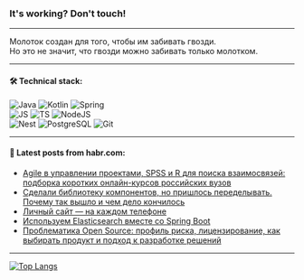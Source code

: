 ### It's working? Don't touch!

---
Молоток создан для того, чтобы им забивать гвозди. <br>
Но это не значит, что гвозди можно забивать только молотком.

---

#### 🛠️ Technical stack:

![Java](https://img.shields.io/badge/Java-informational?logo=Oracle&style=flat&logoColor=white&color=FF4500)
![Kotlin](https://img.shields.io/badge/Kotlin-informational?logo=Kotlin&style=flat&logoColor=white&color=774D97)
![Spring](https://img.shields.io/badge/SpringBoot-informational?logo=SpringBoot&style=flat&logoColor=white&color=6DB33F) <br>
![JS](https://img.shields.io/badge/JS-informational?logo=javaScript&style=flat&logoColor=black&color=F7Df1E)
![TS](https://img.shields.io/badge/TypeScript-informational?logo=typeScript&style=flat&logoColor=black&color=0667A8)
![NodeJS](https://img.shields.io/badge/NodeJS-informational?logo=node.js&style=flat&logoColor=white&color=70A760) <br>
![Nest](https://img.shields.io/badge/NestJS-informational?logo=NestJS&style=flat&logoColor=white&color=E0234E)
![PostgreSQL](https://img.shields.io/badge/PostgreSQL-informational?logo=PostgreSQL&style=flat&logoColor=white&color=DAA520)
![Git](https://img.shields.io/badge/Git-informational?logo=git&style=flat&logoColor=white&color=778899)

___

#### 💬 Latest posts from habr.com:

<!-- BLOG-POST-LIST:START -->
- [Agile в управлении проектами, SPSS и R для поиска взаимосвязей: подборка коротких онлайн-курсов российских вузов](https://habr.com/ru/companies/skillbox/articles/766728/?utm_source=habrahabr&utm_medium=rss&utm_campaign=766728)
- [Сделали библиотеку компонентов, но пришлось переделывать. Почему так вышло и чем дело кончилось](https://habr.com/ru/companies/uchi_ru/articles/766694/?utm_source=habrahabr&utm_medium=rss&utm_campaign=766694)
- [Личный сайт — на каждом телефоне](https://habr.com/ru/companies/ruvds/articles/766518/?utm_source=habrahabr&utm_medium=rss&utm_campaign=766518)
- [Используем Elasticsearch вместе со Spring Boot](https://habr.com/ru/articles/766674/?utm_source=habrahabr&utm_medium=rss&utm_campaign=766674)
- [Проблематика Open Source: профиль риска, лицензирование, как выбирать продукт и подход к разработке решений](https://habr.com/ru/companies/vk/articles/762846/?utm_source=habrahabr&utm_medium=rss&utm_campaign=762846)
<!-- BLOG-POST-LIST:END -->

---
[![Top Langs](https://github-readme-stats-git-master-advtsetting-gmailcom.vercel.app/api/top-langs/?username=zloylis&langs_count=10&hide_title=false&title_color=e6edf3&size_weight=0.5&count_weight=0.5&layout=compact&hide_border=true&theme=dracula)](https://github.com/zloylis)

<!-- ![GitHub stats](https://github-readme-stats-git-master-advtsetting-gmailcom.vercel.app/api?username=zloylis&show_icons=true&hide_border=true&theme=dracula&hide_title=true&include_all_commits=true&count_private=true&hide=contribs&hide_rank=true) -->

